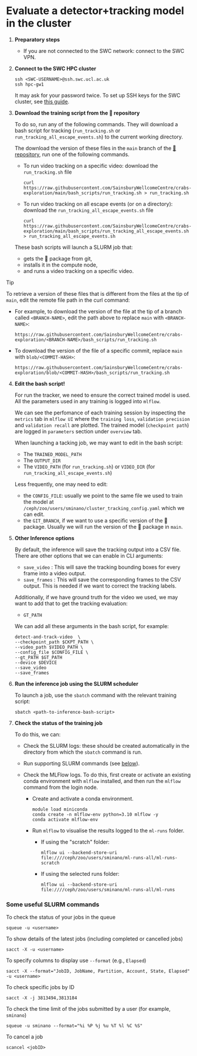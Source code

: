 # Evaluate a detector+tracking model in the cluster

1.  **Preparatory steps**

    - If you are not connected to the SWC network: connect to the SWC VPN.

1.  **Connect to the SWC HPC cluster**

    ```
    ssh <SWC-USERNAME>@ssh.swc.ucl.ac.uk
    ssh hpc-gw1
    ```

    It may ask for your password twice. To set up SSH keys for the SWC cluster, see [this guide](https://howto.neuroinformatics.dev/programming/SSH-SWC-cluster.html#ssh-keys).

1.  **Download the training script from the 🦀 repository**

    To do so, run any of the following commands. They will download a bash script for tracking (`run_tracking.sh` or `run_tracking_all_escape_events.sh`) to the current working directory.

    The download the version of these files in the `main` branch of the [🦀 repository](https://github.com/SainsburyWellcomeCentre/crabs-exploration), run one of the following commands.

    - To run video tracking on a specific video: download the `run_tracking.sh` file

      ```
      curl https://raw.githubusercontent.com/SainsburyWellcomeCentre/crabs-exploration/main/bash_scripts/run_tracking.sh > run_tracking.sh
      ```

    - To run video tracking on all escape events (or on a directory): download the `run_tracking_all_escape_events.sh` file

      ```
      curl https://raw.githubusercontent.com/SainsburyWellcomeCentre/crabs-exploration/main/bash_scripts/run_tracking_all_escape_events.sh > run_tracking_all_escape_events.sh
      ```

    These bash scripts will launch a SLURM job that:

    - gets the 🦀 package from git,
    - installs it in the compute node,
    - and runs a video tracking on a specific video.

> [!TIP]
> To retrieve a version of these files that is different from the files at the tip of `main`, edit the remote file path in the curl command:
>
> - For example, to download the version of the file at the tip of a branch called `<BRANCH-NAME>`, edit the path above to replace `main` with `<BRANCH-NAME>`:
>   ```
>   https://raw.githubusercontent.com/SainsburyWellcomeCentre/crabs-exploration/<BRANCH-NAME>/bash_scripts/run_tracking.sh
>   ```
> - To download the version of the file of a specific commit, replace `main` with `blob/<COMMIT-HASH>`:
>   ```
>   https://raw.githubusercontent.com/SainsburyWellcomeCentre/crabs-exploration/blob/<COMMIT-HASH>/bash_scripts/run_tracking.sh
>   ```

4.  **Edit the bash script!**

    For run the tracker, we need to ensure the correct trained model is used. All the parameters used in any training is logged into `mlflow`.

    We can see the perfomance of each training session by inspecting the `metrics` tab in `mlflow UI` where the `training loss`, `validation precision` and `validation recall` are plotted. The trained model (`checkpoint path`) are logged in `parameters` section under `overview` tab.

    When launching a tacking job, we may want to edit in the bash script:

    - The `TRAINED_MODEL_PATH`
    - The `OUTPUT_DIR`
    - The `VIDEO_PATH` (for `run_tracking.sh`) or `VIDEO_DIR` (for `run_tracking_all_escape_events.sh`)

    Less frequently, one may need to edit:

    - the `CONFIG_FILE`: usually we point to the same file we used to train the model at `/ceph/zoo/users/sminano/cluster_tracking_config.yaml` which we can edit.
    - the `GIT_BRANCH`, if we want to use a specific version of the 🦀 package. Usually we will run the version of the 🦀 package in `main`.

5.  **Other Inference options**

    By default, the inference will save the tracking output into a CSV file. There are other options that we can enable in CLI arguments:

    - `save_video` : This will save the tracking bounding boxes for every frame into a video output.
    - `save_frames` : This will save the corresponding frames to the CSV output. This is needed if we want to correct the tracking labels.

    Additionally, if we have ground truth for the video we used, we may want to add that to get the tracking evaluation:

    - `GT_PATH`

    We can add all these arguments in the bash script, for example:

    ```
    detect-and-track-video  \
    --checkpoint_path $CKPT_PATH \
    --video_path $VIDEO_PATH \
    --config_file $CONFIG_FILE \
    --gt_PATH $GT_PATH
    --device $DEVICE
    --save_video
    --save_frames
    ```

6.  **Run the inference job using the SLURM scheduler**

    To launch a job, use the `sbatch` command with the relevant training script:

    ```
    sbatch <path-to-inference-bash-script>
    ```

7.  **Check the status of the training job**

    To do this, we can:

    - Check the SLURM logs: these should be created automatically in the directory from which the `sbatch` command is run.
    - Run supporting SLURM commands (see [below](#some-useful-slurm-commands)).
    - Check the MLFlow logs. To do this, first create or activate an existing conda environment with `mlflow` installed, and then run the `mlflow` command from the login node.

      - Create and activate a conda environment.
        ```
        module load miniconda
        conda create -n mlflow-env python=3.10 mlflow -y
        conda activate mlflow-env
        ```
      - Run `mlflow` to visualise the results logged to the `ml-runs` folder.

        - If using the "scratch" folder:

          ```
          mlflow ui --backend-store-uri file:////ceph/zoo/users/sminano/ml-runs-all/ml-runs-scratch
          ```

        - If using the selected runs folder:

          ```
          mlflow ui --backend-store-uri file:////ceph/zoo/users/sminano/ml-runs-all/ml-runs
          ```

### Some useful SLURM commands

To check the status of your jobs in the queue

```
squeue -u <username>
```

To show details of the latest jobs (including completed or cancelled jobs)

```
sacct -X -u <username>
```

To specify columns to display use `--format` (e.g., `Elapsed`)

```
sacct -X --format="JobID, JobName, Partition, Account, State, Elapsed" -u <username>
```

To check specific jobs by ID

```
sacct -X -j 3813494,3813184
```

To check the time limit of the jobs submitted by a user (for example, `sminano`)

```
squeue -u sminano --format="%i %P %j %u %T %l %C %S"
```

To cancel a job

```
scancel <jobID>
```
